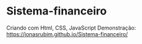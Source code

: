 # Sistema-financeiro

Criando com Html, CSS, JavaScript
Demonstração: https://jonasrubim.github.io/Sistema-financeiro/
